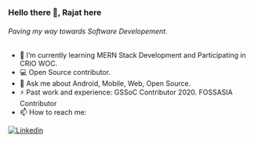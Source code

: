 ### Hello there 👋, Rajat here 
###### Paving my way towards Software Developement.
<!--
<code><img height="20" src="https://user-images.githubusercontent.com/42747200/46140125-da084900-c26d-11e8-8ea7-c45ae6306309.png"></code>
<code><img height="20" src="https://e7.pngegg.com/pngimages/785/145/png-clipart-java-development-kit-software-development-kit-computer-programming-computer-icons-programming-language-icon-text-logo-thumbnail.png"></code>
<code><img height="20" src="https://raw.githubusercontent.com/github/explore/80688e429a7d4ef2fca1e82350fe8e3517d3494d/topics/android/android.png"></code>
-->


- 🔭 I’m currently learning MERN Stack Development and Participating in CRIO WOC.
- 💻 Open Source contributor.
- 💬 Ask me about Android, Mobile, Web, Open Source.
- ⚡ Past work and experience: GSSoC Contributor 2020. FOSSASIA Contributor
- 📫 How to reach me:

[![Linkedin](https://img.shields.io/badge/LinkedIn-blue.svg?style=for-the-badge&logo=linkedin)](https://www.linkedin.com/in/991rajat/)
<!--
<a href="https://github.com/991rajat">
 <img align="center" src="https://github-readme-stats.vercel.app/api?username=991rajat&show_icons=true&theme=dracula&line_height=27" alt="Rajat's github stats"/>
</a>


